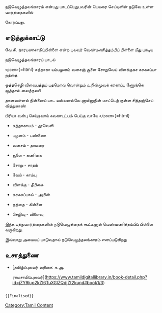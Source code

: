நடுவெழுத்தலங்காரம் என்பது பாடப்பெறுபவரின் பெயரை செய்யுளின் நடுவே உள்ள வார்த்தைகளில்
கோர்ப்பது.

## எடுத்துக்காட்டு

வே.கி. நாரயணசாமிப்பிள்ளை என்ற புலவர் வெண்மணித்தம்பிப் பிள்ளை மீது பாடிய
நடுவெழுத்தலங்காரப் பாடல்

`<poem>`{=html} சுத்தாகா யம்பழனம் வனசஞ் சூளை சோறுவேய் விளக்குகச கசகசப்பா றத்தை
ஒத்தசெழி விவைபத்துப் பதமொவ் வொன்றும் உறின்மூவக் கரகாப்ப ணோங்கெ ழுத்தால் வைத்தவபி
தானவள்ளல் நின்னைப் பாட வல்லனல்லே னாயினுநின் மாட்டெற் குள்ள சித்தஞ்செய் வித்துகாண்
பிரியா வன்பு செய்குவாய் சுவணபுட்பம் பெய்கு வாயே `</poem>`{=html}

-   சுத்தாகாயம் - தூவெளி
-   பழனம் - பண்ணை
-   வனசம் - தாமரை
-   சூளை - கணிகை
-   சோறு - சாதம்
-   வேய் - காம்பு
-   விளக்கு - தீபிகை
-   கசகசப்பால் - அபின்
-   தத்தை - கிள்ளை
-   செழிவு - விளைவு

இந்த பத்துவார்த்தைகளின் நடுவெழுத்தைக் கூட்டினால் வெண்மணித்தம்பிப் பிள்ளை வருகிறது.
இவ்வாறு அமையப் பாடுவதால் நடுவெழுத்தலங்காரம் எனப்படுகிறது

## உசாத்துணை

-   [தமிழ்ப்புலவர் வரிசை: சு.அ.
    ராமசாமிப்புலவர்](https://www.tamildigitallibrary.in/book-detail.php?id=jZY9lup2kZl6TuXGlZQdjZt2kupd#book1/3)

```{=mediawiki}
{{Finalised}}
```
[Category:Tamil Content](Category:Tamil_Content "wikilink")
